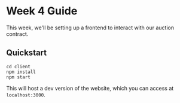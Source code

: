 # Week 4 Guide

This week, we'll be setting up a frontend to interact with our auction contract.

## Quickstart

```shell
cd client
npm install
npm start
```

This will host a dev version of the website, which you can access at `localhost:3000`.